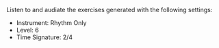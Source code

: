 Listen to and audiate the exercises generated with the following settings:

- Instrument: Rhythm Only
- Level: 6
- Time Signature: 2/4